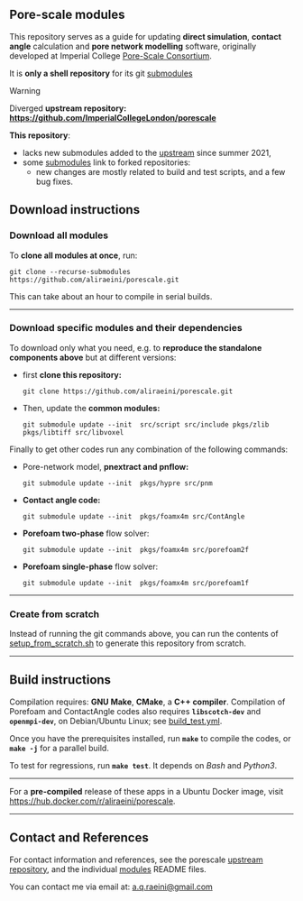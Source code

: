 ## Pore-scale modules

This repository serves as a guide for updating
**direct simulation**, **contact angle** calculation and **pore network modelling** software,
originally developed at Imperial College
[Pore-Scale Consortium](https://www.imperial.ac.uk/earth-science/research/research-groups/pore-scale-modelling/).

It is **only a shell repository** for its git [submodules](./src/)


> [!WARNING]
> Diverged **upstream repository:  https://github.com/ImperialCollegeLondon/porescale**
>
> **This repository**:
> - lacks new submodules added to the [upstream](https://github.com/ImperialCollegeLondon/porescale/) since summer 2021,
> - some [submodules](./src) link to forked repositories:
>     - new changes are mostly related to build and test scripts, and a few bug fixes.


## Download instructions

### Download all modules

To **clone all modules at once**, run:

`git clone --recurse-submodules https://github.com/aliraeini/porescale.git`

This can take about an hour to compile in serial builds.

----------------------------------------------------------------

### Download specific modules and their dependencies

To download only what you need, e.g. to **reproduce the standalone components above** but at different versions:

* first **clone this repository:**

  `git clone https://github.com/aliraeini/porescale.git`


* Then, update the **common modules:**

  `git submodule update --init  src/script src/include pkgs/zlib pkgs/libtiff src/libvoxel`


Finally to get other codes run any combination of the following commands:


* Pore-network model, **pnextract and pnflow:**

  `git submodule update --init  pkgs/hypre src/pnm`

* **Contact angle code:**

  `git submodule update --init  pkgs/foamx4m src/ContAngle`


* **Porefoam two-phase** flow solver:

  `git submodule update --init  pkgs/foamx4m src/porefoam2f`

* **Porefoam single-phase** flow solver:

  `git submodule update --init  pkgs/foamx4m src/porefoam1f`


----------------------------------------------------------------

### Create from scratch

Instead of running the git commands above, you can run the contents of
[setup_from_scratch.sh](setup_from_scratch.sh) to generate this
repository from scratch.


----------------------------------------------------------------

## Build instructions

Compilation requires: **GNU Make**, **CMake**, a **C++ compiler**.
Compilation of Porefoam and ContactAngle codes also requires **`libscotch-dev`** and **`openmpi-dev`**, on Debian/Ubuntu Linux; see [build_test.yml](./.github/workflows/build_test.yml).

Once you have the prerequisites installed, run **`make`** to compile the codes, or **`make -j`** for a parallel build.

To test for regressions, run **`make test`**. It depends on *Bash* and *Python3*.

----------------------------------------------------------------

For a **pre-compiled** release of these apps in a Ubuntu Docker image,
visit https://hub.docker.com/r/aliraeini/porescale.

----------------------------------------------------------------

## Contact and References

For contact information and references, see the porescale [upstream repository](https://github.com/ImperialCollegeLondon/porescale), and the individual [modules](./src) README files.

You can contact me via email at: a.q.raeini@gmail.com
